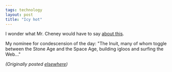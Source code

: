 ```yaml
---
tags: technology
layout: post
title: "Icy hot"
---
```




<p>I wonder what Mr. Cheney would have to say <a href="http://www.washingtonpost.com/wp-dyn/articles/A18506-2002May27.html">about this</a>.</p>

<p>My nominee for condescension of the day: "The Inuit, many of whom toggle between the Stone Age and the Space Age, building igloos and surfing the Web..."</p>


<p><em>(Originally posted <a href="http://use.perl.org/~lachoy/journal/5248">elsewhere</a>)</em></p>


